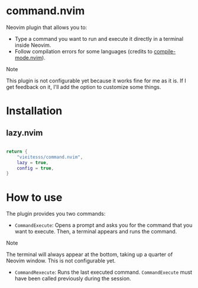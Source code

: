 # command.nvim

Neovim plugin that allows you to:
- Type a command you want to run and execute it directly in a terminal inside Neovim.
- Follow compilation errors for some languages (credits to [compile-mode.nvim](https://github.com/ej-shafran/compile-mode.nvim/tree/main)).

>[!NOTE]
> This plugin is not configurable yet because it works fine for me as it is. If I get feedback on it, I'll add the option to customize some things.

# Installation

## lazy.nvim

```lua

return {
    "vieitesss/command.nvim",
    lazy = true,
    config = true,
}
```

# How to use

The plugin provides you two commands:

- `CommandExecute`: Opens a prompt and asks you for the command that you want to execute. Then, a terminal appears and runs the command.

> [!NOTE]
> The terminal will always appear at the bottom, taking up a quarter of Neovim window. This is not configurable yet.

- `CommandRexecute`: Runs the last executed command. `CommandExecute` must have been called previously during the session.
